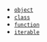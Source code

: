 * [`object`](/abstraction/objects/)
* [`class`](/abstraction/classes.md)
* [`function`](/abstraction/functions.md)
* [`iterable`](/abstraction/sequences.md)